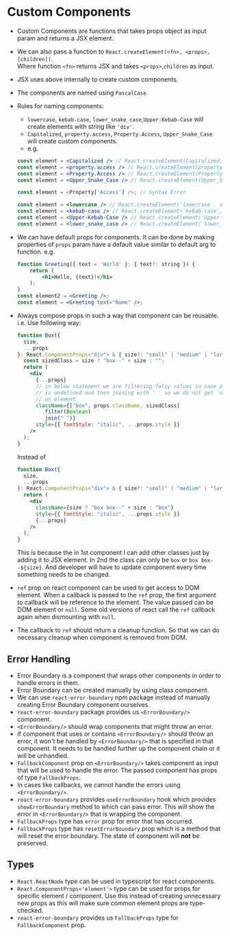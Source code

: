 # Custom Components

- Custom Components are functions that takes props object as input param and
  returns a JSX element.
- We can also pass a function to `React.createElement(<fn>, <props>, [children])`.  
  Where function `<fn>` returns JSX and takes `<props>`,`children` as input.
- JSX uses above internally to create custom components.
- The components are named using `PascalCase`.
- Rules for naming components:

  - `lowercase`, `kebab-case`, `lower_snake_case`,`Upper-Kebab-Case` will create
    elements with string like `'div'`.
  - `Capitalized`, `property.access`, `Property.Access`, `Upper_Snake_Case` will
    create custom components.
  - e.g.

  ```jsx
  const element = <Capitalized /> // React.createElement(Capitalized, null); // where `Capitalized` is a function
  const element = <property.access /> // React.createElement(property.access, null); // where `access` is a method|function on a `property` object
  const element = <Property.Access /> // React.createElement(Property.Access, null); // where `Access` is a method|function on a `Property` object
  const element = <Upper_Snake_Case /> // React.createElement(Upper_Snake_Case, null); // where `Upper_Snake_Case` is a function

  const element = <Property['Access'] />; // Syntax Error

  const element = <lowercase /> // React.createElement('lowercase', null); // where `lowercase` is a string
  const element = <kebab-case /> // React.createElement('kebab-case', null); // where `kebab-case` is a string
  const element = <Upper-Kebab-Case /> // React.createElement('Upper-Kebab-Case', null); // where `Upper-Kebab-Case` is a string
  const element = <lower_snake_case /> // React.createElement('lower_snake_case', null); // where `lower_snake_case` is a string
  ```

- We can have default props for components. It can be done by making properties 
 of `props` param have a default value similar to default arg to function.
  e.g.

  ```jsx
  function Greeting({ text = 'World' }: { text?: string }) {
      return (
          <h1>Hello, {text}!</h1>
      );
  }
  const element2 = <Greeting />;
  const element = <Greeting text="Name" />;
  ```

- Always compose props in such a way that component can be reusable.
  i.e. Use following way:

  ```jsx
  function Box({
    size,
    ...props
  }: React.ComponentProps<"div"> & { size?: "small" | "medium" | "large" }) {
    const sizedClass = size ? "box--" + size : "";
    return (
      <div
        {...props}
        // in below statement we are filtering falsy values in case props.className
        // is undefined and then joining with ' ' so we do not get `undefined` class
        // on element
        className={["box", props.className, sizedClass]
          .filter(Boolean)
          .join(" ")}
        style={{ fontStyle: "italic", ...props.style }}
      />
    );
  }
  ```

  Instead of

  ```jsx
  function Box({
    size,
    ...props
  }: React.ComponentProps<"div"> & { size?: "small" | "medium" | "large" }) {
    return (
      <div
        className={size ? "box box--" + size : "box"}
        style={{ fontStyle: "italic", ...props.style }}
        {...props}
      />
    );
  }
  ```

  This is because the in 1st component I can add other classes just by adding
  it to JSX element. In 2nd the class can only be `box` or `box box--${size}`.
  And developer will have to update component every time something needs to be
  changed.

- `ref` prop on react component can be used to get access to DOM element.
  When a callback is passed to the `ref` prop, the first argument to callback will
  be reference to the element. The value passed can be DOM element or `null`.
  Some old versions of react call the `ref` callback again when dismounting
  with `null`.
- The callback to `ref` should return a cleanup function. So that we can do
  necessary cleanup when component is removed from DOM.

## Error Handling

- Error Boundary is a component that wraps other components in order to handle
  errors in them.
- Error Boundary can be created manually by using class component.
- We can use `react-error-boundary` npm package instead of manually creating
  Error Boundary component ourselves.
- `react-error-boundary` package provides us `<ErrorBoundary/>` component.
- `<ErrorBoundary/>` should wrap components that might throw an error.
- If component that uses or contains `<ErrorBoundary/>` should throw an error,
  it won't be handled by `<ErrorBoundary/>` that is specified in that component.
  It needs to be handled further up the component chain or it will be unhandled.
- `FallbackComponent` prop on `<ErrorBoundary/>` takes component as input that will
  be used to handle the error. The passed component has props of type `FallbackProps`.
- In cases like callbacks, we cannot handle the errors using `<ErrorBoundary/>`.
- `react-error-boundary` provides `useErrorBoundary` hook which provides
  `showErrorBoundary` method to which can pass error. This will show the error
  in `<ErrorBoundary/>` that is wrapping the component.
- `FallbackProps` type has `error` prop for error that has occurred.
- `FallbackProps` type has `resetErrorBoundary` prop which is a method that will
  reset the error boundary. The state of component will **not** be preserved.

## Types

- `React.ReactNode` type can be used in typescript for react components.
- `React.ComponentProps<'element'>` type can be used for props for specific
  element / component. Use this instead of creating unnecessary new props as this
  will make sure common element props are type-checked.
- `react-error-boundary` provides us `FallbackProps` type for `FallbackComponent`
  prop.
